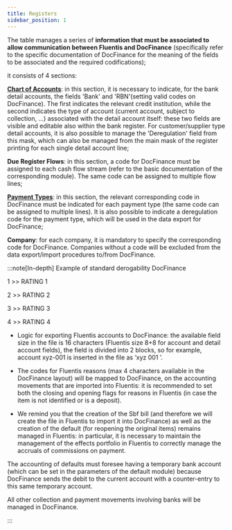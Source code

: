 ```yaml
---
title: Registers
sidebar_position: 1
---
```


The table manages a series of **information that must be associated to allow communication between Fluentis and DocFinance** (specifically refer to the specific documentation of DocFinance for the meaning of the fields to be associated and the required codifications); 

it consists of 4 sections:

**[Chart of Accounts](/docs/erp-home/registers/accounting/analytic-chart-of-accounts)**: in this section, it is necessary to indicate, for the bank detail accounts, the fields 'Bank' and 'RBN'(setting valid codes on DocFinance). The first indicates the relevant credit institution, while the second indicates the type of account (current account, subject to collection, ...) associated with the detail account itself: these two fields are visible and editable also within the bank register. For customer/supplier type detail accounts, it is also possible to manage the 'Deregulation' field from this mask, which can also be managed from the main mask of the register printing for each single detail account line;

**Due Register Flows**: in this section, a code for DocFinance must be assigned to each cash flow stream (refer to the basic documentation of the corresponding module). The same code can be assigned to multiple flow lines;

**[Payment Types](/docs/configurations/tables/treasury/bills-portfolio-module-tables/payment-types)**: in this section, the relevant corresponding code in DocFinance must be indicated for each payment type (the same code can be assigned to multiple lines). It is also possible to indicate a deregulation code for the payment type, which will be used in the data export for DocFinance;

**Company**: for each company, it is mandatory to specify the corresponding code for DocFinance. Companies without a code will be excluded from the data export/import procedures to/from DocFinance.


:::note[In-depth]
Example of standard derogability DocFinance

1    >>         RATING 1

2    >>         RATING 2

3    >>         RATING 3

4    >>         RATING 4

- Logic for exporting Fluentis accounts to DocFinance: the available field size in the file is 16 characters (Fluentis size 8+8 for account and detail account fields), the field is divided into 2 blocks, so for example, account xyz-001 is inserted in the file as ‘xyz     001     ’.

- The codes for Fluentis reasons (max 4 characters available in the DocFinance layout) will be mapped to DocFinance, on the accounting movements that are imported into Fluentis: it is recommended to set both the closing and opening flags for reasons in Fluentis (in case the item is not identified or is a deposit).

- We remind you that the creation of the Sbf bill (and therefore we will create the file in Fluentis to import it into DocFinance) as well as the creation of the default (for reopening the original items) remains managed in Fluentis: in particular, it is necessary to maintain the management of the effects portfolio in Fluentis to correctly manage the accruals of commissions on payment.

The accounting of defaults must foresee having a temporary bank account (which can be set in the parameters of the default module) because DocFinance sends the debit to the current account with a counter-entry to this same temporary account.

All other collection and payment movements involving banks will be managed in DocFinance.

:::